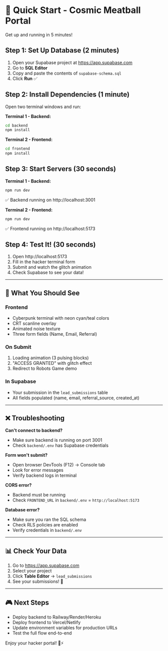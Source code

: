 # 🚀 Quick Start - Cosmic Meatball Portal

Get up and running in 5 minutes!

## Step 1: Set Up Database (2 minutes)

1. Open your Supabase project at https://app.supabase.com
2. Go to **SQL Editor**
3. Copy and paste the contents of `supabase-schema.sql`
4. Click **Run** ✅

## Step 2: Install Dependencies (1 minute)

Open two terminal windows and run:

**Terminal 1 - Backend:**
```bash
cd backend
npm install
```

**Terminal 2 - Frontend:**
```bash
cd frontend
npm install
```

## Step 3: Start Servers (30 seconds)

**Terminal 1 - Backend:**
```bash
npm run dev
```
✅ Backend running on http://localhost:3001

**Terminal 2 - Frontend:**
```bash
npm run dev
```
✅ Frontend running on http://localhost:5173

## Step 4: Test It! (30 seconds)

1. Open http://localhost:5173
2. Fill in the hacker terminal form
3. Submit and watch the glitch animation
4. Check Supabase to see your data!

---

## 🎯 What You Should See

### Frontend
- Cyberpunk terminal with neon cyan/teal colors
- CRT scanline overlay
- Animated noise texture
- Three form fields (Name, Email, Referral)

### On Submit
1. Loading animation (3 pulsing blocks)
2. "ACCESS GRANTED" with glitch effect
3. Redirect to Robots Game demo

### In Supabase
- Your submission in the `lead_submissions` table
- All fields populated (name, email, referral_source, created_at)

---

## ❌ Troubleshooting

**Can't connect to backend?**
- Make sure backend is running on port 3001
- Check `backend/.env` has Supabase credentials

**Form won't submit?**
- Open browser DevTools (F12) → Console tab
- Look for error messages
- Verify backend logs in terminal

**CORS error?**
- Backend must be running
- Check `FRONTEND_URL` in `backend/.env` = `http://localhost:5173`

**Database error?**
- Make sure you ran the SQL schema
- Check RLS policies are enabled
- Verify credentials in `backend/.env`

---

## 📊 Check Your Data

1. Go to https://app.supabase.com
2. Select your project
3. Click **Table Editor** → `lead_submissions`
4. See your submissions! 🎉

---

## 🎮 Next Steps

- Deploy backend to Railway/Render/Heroku
- Deploy frontend to Vercel/Netlify
- Update environment variables for production URLs
- Test the full flow end-to-end

Enjoy your hacker portal! 🚀⚡
